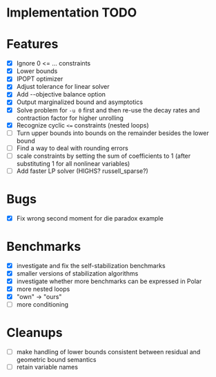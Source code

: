 # Implementation TODO

Features
===========

- [x] Ignore 0 <= ... constraints
- [x] Lower bounds
- [x] IPOPT optimizer
- [x] Adjust tolerance for linear solver
- [x] Add --objective balance option
- [x] Output marginalized bound and asymptotics
- [x] Solve problem for `-u 0` first and then re-use the decay rates and contraction factor for higher unrolling
- [x] Recognize cyclic `<=` constraints (nested loops)
- [ ] Turn upper bounds into bounds on the remainder besides the lower bound
- [ ] Find a way to deal with rounding errors
- [ ] scale constraints by setting the sum of coefficients to 1 (after substituting 1 for all nonlinear variables)
- [ ] Add faster LP solver (HIGHS? russell_sparse?)

Bugs
====
- [x] Fix wrong second moment for die paradox example

Benchmarks
==========
- [x] investigate and fix the self-stabilization benchmarks
- [x] smaller versions of stabilization algorithms
- [x] investigate whether more benchmarks can be expressed in Polar
- [x] more nested loops
- [x] "own" -> "ours"
- [ ] more conditioning

Cleanups
========

- [ ] make handling of lower bounds consistent between residual and geometric bound semantics
- [ ] retain variable names
